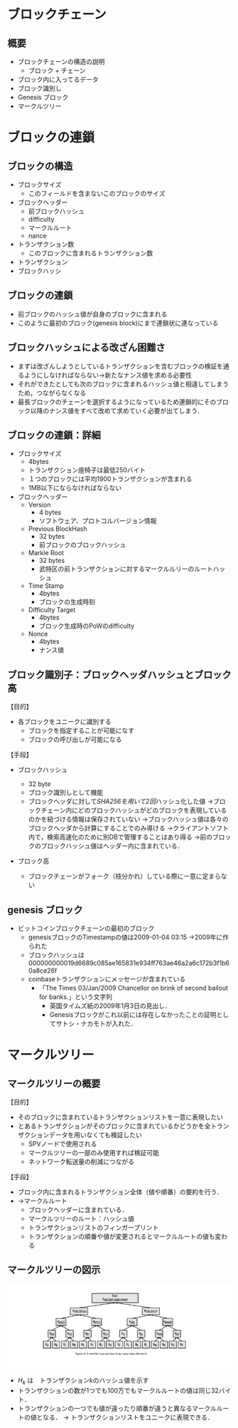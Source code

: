 # ブロックチェーン

## 概要
- ブロックチェーンの構造の説明
    - ブロック + チェーン
- ブロック内に入ってるデータ
- ブロック識別し
- Genesis ブロック
- マークルツリー

# ブロックの連鎖

## ブロックの構造
- ブロックサイズ
    - このフィールドを含まないこのブロックのサイズ
- ブロックヘッダー
    - 前ブロックハッシュ
    - difficulty
    - マークルルート
    - nance
- トランザクション数
    - このブロックに含まれるトランザクション数
- トランザクション
- ブロックハッシ

## ブロックの連鎖
- 前ブロックのハッシュ値が自身のブロックに含まれる
- このように最初のブロック(genesis block)にまで連鎖状に連なっている

## ブロックハッシュによる改ざん困難さ
- まずは改ざんしようとしているトランザクションを含むブロックの検証を通るようにしなければならない→新たなナンス値を求める必要性
- それができたとしても次のブロックに含まれるハッシュ値と相違してしまうため，つながらなくなる
- 最長ブロックのチェーンを選択するようになっているため連鎖的にそのブロック以降のナンス値をすべて改めて求めていく必要が出てしまう．

## ブロックの連鎖：詳細
- ブロックサイズ
    - 4bytes
    - トランザクション座椅子は最低250バイト
    - １つのブロックには平均1900トランザクションが含まれる
    - 1MB以下にならなければならない
- ブロックヘッダー
    - Version
        - 4 bytes
        - ソフトウェア、プロトコルバージョン情報
    - Previous BlockHash
        - 32 bytes
        - 前ブロックのブロックハッシュ
    - Markle Root
        - 32 bytes
        - 武特区の前トランザクションに対するマークルルリーのルートハッシュ
    - Time Stamp
        - 4bytes
        - ブロックの生成時刻
    - Difficulty Target
        - 4bytes
        - ブロック生成時のPoWのdifficulty
    - Nonce
        - 4bytes
        - ナンス値

## ブロック識別子：ブロックヘッダハッシュとブロック高
【目的】
- 各ブロックをユニークに識別する
    - ブロックを指定することが可能になす
    - ブロックの呼び出しが可能になる

【手段】
- ブロックハッシュ
    - 32 byte
    - ブロック識別しとして機能
    - ブロックヘッダに対して*SHA256を用いて2回*ハッシュ化した値
        →ブロックチェーン内にどのブロックハッシュがどのブロックを表現しているのかを紐づける情報は保存されていない
        →ブロックハッシュ値は各々のブロックヘッダから計算にすることでのみ導ける
        →クライアントソフト内で，検索高速化のために別DBで管理することはあり得る
        →前のブロックのブロックハッシュ値はヘッダー内に含まれている．

- ブロック高
    - ブロックチェーンがフォーク（枝分かれ）している際に一意に定まらない

 ##  genesis ブロック
 - ビットコインブロックチェーンの最初のブロック
    - genesisブロックのTimestampの値は2009-01-04 03:15
        →2009年に作られた
    - ブロックハッシュは000000000019d6689c085ae165831e934ff763ae46a2a6c172b3f1b60a8ce26f
    - coinbaseトランザクションにメッセージが含まれている
        - 「The Times 03/Jan/2009 Chancellor on brink of second bailout for banks.」という文字列
            - 英国タイムズ紙の2009年1月3日の見出し．
            - Genesisブロックがこれ以前には存在しなかったことの証明としてサトシ・ナカモトが入れた．

# マークルツリー

## マークルツリーの概要
【目的】
- そのブロックに含まれているトランザクションリストを一意に表現したい
- とあるトランザクションがそのブロックに含まれているかどうかを全トランザクションデータを用いなくても検証したい
    - SPVノードで使用される
    - マークルツリーの一部のみ使用すれば検証可能
    - ネットワーク転送量の削減につながる

【手段】
- ブロック内に含まれるトランザクション全体（値や順番）の要約を行う．
- →マークルルート
    - ブロックヘッダーに含まれている．
    - マークルツリーのルート：ハッシュ値
    - トランザクションリストのフィンガープリント
    -   トランザクションの順番や値が変更されるとマークルルートの値も変わる

## マークルツリーの図示
![Alt text](image.png)
- $H_k$ は　トランザクションkのハッシュ値を示す
- トランザクションの数が1つでも100万でもマークルルートの値は同じ32バイト．
- トランザクションの一つでも値が違ったり順番が違うと異なるマークルルートの値となる．
→ トランザクションリストをユニークに表現できる．
